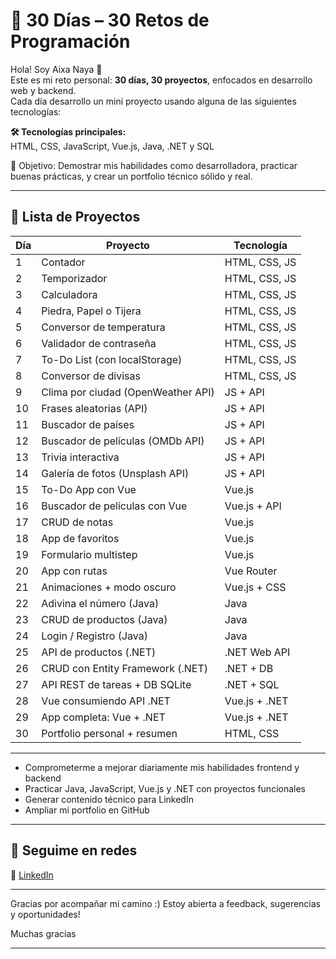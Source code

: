# 🚀 30 Días – 30 Retos de Programación

Hola! Soy Aixa Naya 👋  
Este es mi reto personal: **30 días, 30 proyectos**, enfocados en desarrollo web y backend.  
Cada día desarrollo un mini proyecto usando alguna de las siguientes tecnologías:

**🛠 Tecnologías principales:**  
HTML, CSS, JavaScript, Vue.js, Java, .NET  y SQL

📌 Objetivo: Demostrar mis habilidades como desarrolladora, practicar buenas prácticas, y crear un portfolio técnico sólido y real.

---

## 📆 Lista de Proyectos

| Día | Proyecto                                  | Tecnología            | 
|-----|-------------------------------------------|------------------------|
| 1   | Contador                                  | HTML, CSS, JS          | 
| 2   | Temporizador                              | HTML, CSS, JS          | 
| 3   | Calculadora                               | HTML, CSS, JS          | 
| 4   | Piedra, Papel o Tijera                    | HTML, CSS, JS          | 
| 5   | Conversor de temperatura                  | HTML, CSS, JS          |
| 6   | Validador de contraseña                   | HTML, CSS, JS          | 
| 7   | To-Do List (con localStorage)             | HTML, CSS, JS          |
| 8   | Conversor de divisas                      | HTML, CSS, JS          | 
| 9   | Clima por ciudad (OpenWeather API)        | JS + API               | 
| 10  | Frases aleatorias (API)                   | JS + API               |
| 11  | Buscador de países                        | JS + API               |
| 12  | Buscador de películas (OMDb API)          | JS + API               |
| 13  | Trivia interactiva                        | JS + API               |
| 14  | Galería de fotos (Unsplash API)           | JS + API               | 
| 15  | To-Do App con Vue                         | Vue.js                 | 
| 16  | Buscador de películas con Vue             | Vue.js + API           | 
| 17  | CRUD de notas                             | Vue.js                 | 
| 18  | App de favoritos                          | Vue.js                 | 
| 19  | Formulario multistep                      | Vue.js                 | 
| 20  | App con rutas                             | Vue Router             | 
| 21  | Animaciones + modo oscuro                 | Vue.js + CSS           | 
| 22  | Adivina el número (Java)                  | Java                   | 
| 23  | CRUD de productos (Java)                  | Java                   | 
| 24  | Login / Registro (Java)                   | Java                   | 
| 25  | API de productos (.NET)                   | .NET Web API           | 
| 26  | CRUD con Entity Framework (.NET)          | .NET + DB              | 
| 27  | API REST de tareas + DB SQLite            | .NET + SQL             | 
| 28  | Vue consumiendo API .NET                  | Vue.js + .NET          | 
| 29  | App completa: Vue + .NET                  | Vue.js + .NET          | 
| 30  | Portfolio personal + resumen              | HTML, CSS              | 

---

- Comprometerme a mejorar diariamente mis habilidades frontend y backend
- Practicar Java, JavaScript, Vue.js y .NET con proyectos funcionales
- Generar contenido técnico para LinkedIn
- Ampliar mi portfolio en GitHub

---

## 📢 Seguime en redes

🔗 [LinkedIn](https://www.linkedin.com/in/aixa-naya)  

---

Gracias por acompañar mi camino :) 
Estoy abierta a feedback, sugerencias y oportunidades! 

Muchas gracias

---

